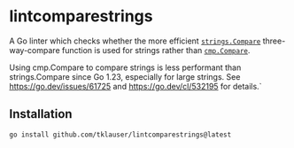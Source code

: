 # lintcomparestrings

A Go linter which checks whether the more efficient
[`strings.Compare`](https://pkg.go.dev/strings#Compare) three-way-compare
function is used for strings rather than [`cmp.Compare`](https://pkg.go.dev/cmp#Compare).

Using cmp.Compare to compare strings is less performant than strings.Compare
since Go 1.23, especially for large strings. See https://go.dev/issues/61725 and
https://go.dev/cl/532195 for details.`

## Installation

    go install github.com/tklauser/lintcomparestrings@latest

